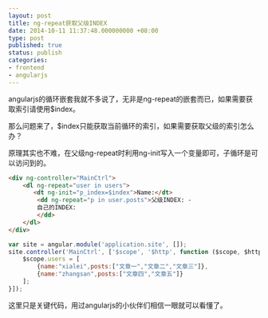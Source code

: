 ```yaml
---
layout: post
title: ng-repeat获取父级INDEX
date: 2014-10-11 11:37:48.000000000 +08:00
type: post
published: true
status: publish
categories:
- frontend
- angularjs
---
```

angularjs的循环嵌套我就不多说了，无非是ng-repeat的嵌套而已，如果需要获取索引请使用$index。

那么问题来了，$index只能获取当前循环的索引，如果需要获取父级的索引怎么办？

原理其实也不难，在父级ng-repeat时利用ng-init写入一个变量即可，子循环是可以访问到的。

```html
<div ng-controller="MainCtrl">
    <dl ng-repeat="user in users">
       <dt ng-init="p_index=$index">Name:</dt>
        <dd ng-repeat="p in user.posts">父级INDEX: - 
        自己的INDEX:
        </dd>
    </dl>
</div>
```

```javascript
var site = angular.module('application.site', []);
site.controller('MainCtrl', ['$scope', '$http', function ($scope, $http) {
    $scope.users = [
        {name:"xialei",posts:["文章一","文章二","文章三"]},
        {name:"zhangsan",posts:["文章四","文章五"]}
    ];
}]);
```

这里只是关键代码，用过angularjs的小伙伴们相信一眼就可以看懂了。